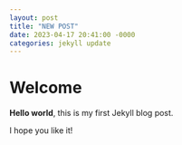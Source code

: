 ```yaml
---
layout: post
title: "NEW POST"
date: 2023-04-17 20:41:00 -0000
categories: jekyll update
---
```


# Welcome

**Hello world**, this is my first Jekyll blog post.

I hope you like it!
